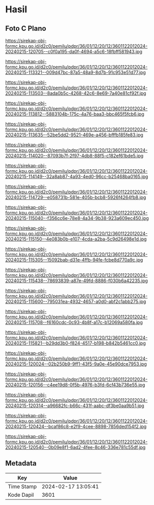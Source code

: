 # Hasil

## Foto C Plano

https://sirekap-obj-formc.kpu.go.id/d2c0/pemilu/pdpr/36/01/12/20/12/3601122012024-20240215-120705--c0f0a195-da0f-4694-a5c6-18fbff581943.jpg

https://sirekap-obj-formc.kpu.go.id/d2c0/pemilu/pdpr/36/01/12/20/12/3601122012024-20240215-113321--009d47bc-87a5-48a9-8d7b-91c953e51d77.jpg

https://sirekap-obj-formc.kpu.go.id/d2c0/pemilu/pdpr/36/01/12/20/12/3601122012024-20240215-113503--8ada0b5c-4268-42c6-8e69-7a40e81cf92f.jpg

https://sirekap-obj-formc.kpu.go.id/d2c0/pemilu/pdpr/36/01/12/20/12/3601122012024-20240215-113812--5883104b-175c-4a76-baa3-bbc465f5fcb6.jpg

https://sirekap-obj-formc.kpu.go.id/d2c0/pemilu/pdpr/36/01/12/20/12/3601122012024-20240215-113635--52be5dd2-9521-469e-a456-bfffb185fe83.jpg

https://sirekap-obj-formc.kpu.go.id/d2c0/pemilu/pdpr/36/01/12/20/12/3601122012024-20240215-114020--87093b7f-2f97-4db8-88f5-c182ef61bde5.jpg

https://sirekap-obj-formc.kpu.go.id/d2c0/pemilu/pdpr/36/01/12/20/12/3601122012024-20240215-114149--32a8ab87-4a93-4ed0-96cc-b25468ba0165.jpg

https://sirekap-obj-formc.kpu.go.id/d2c0/pemilu/pdpr/36/01/12/20/12/3601122012024-20240215-114729--e058731b-581e-405b-bcb8-5926f4264fb8.jpg

https://sirekap-obj-formc.kpu.go.id/d2c0/pemilu/pdpr/36/01/12/20/12/3601122012024-20240215-115040--f356cc6e-78e8-4a34-9b38-923a609ec450.jpg

https://sirekap-obj-formc.kpu.go.id/d2c0/pemilu/pdpr/36/01/12/20/12/3601122012024-20240215-115150--4e083b0b-e107-4cda-a2ba-5c9d26498e1d.jpg

https://sirekap-obj-formc.kpu.go.id/d2c0/pemilu/pdpr/36/01/12/20/12/3601122012024-20240215-115305--15092bab-d31e-4ffb-94fe-fcbe8d770a9c.jpg

https://sirekap-obj-formc.kpu.go.id/d2c0/pemilu/pdpr/36/01/12/20/12/3601122012024-20240215-115438--78693839-a87e-49fd-8886-f030b6a42235.jpg

https://sirekap-obj-formc.kpu.go.id/d2c0/pemilu/pdpr/36/01/12/20/12/3601122012024-20240215-115600--795031ea-4932-4657-a0d0-abf2c1abb275.jpg

https://sirekap-obj-formc.kpu.go.id/d2c0/pemilu/pdpr/36/01/12/20/12/3601122012024-20240215-115708--f6160cdc-0c93-4b8f-a17c-b12069a580fa.jpg

https://sirekap-obj-formc.kpu.go.id/d2c0/pemilu/pdpr/36/01/12/20/12/3601122012024-20240215-115821--b29dd3b0-f824-4517-b198-b842b5461cc0.jpg

https://sirekap-obj-formc.kpu.go.id/d2c0/pemilu/pdpr/36/01/12/20/12/3601122012024-20240215-120024--02b250b9-9ff1-43f5-9a0e-45e90dce7953.jpg

https://sirekap-obj-formc.kpu.go.id/d2c0/pemilu/pdpr/36/01/12/20/12/3601122012024-20240215-120156--c4ee19d8-0f5b-4976-b3fd-6cf43b736e55.jpg

https://sirekap-obj-formc.kpu.go.id/d2c0/pemilu/pdpr/36/01/12/20/12/3601122012024-20240215-120314--a96682fc-b66c-431f-aabc-df3be0aa9b51.jpg

https://sirekap-obj-formc.kpu.go.id/d2c0/pemilu/pdpr/36/01/12/20/12/3601122012024-20240215-120424--bcaf86c8-e2f9-4cee-8898-7856ded154f2.jpg

https://sirekap-obj-formc.kpu.go.id/d2c0/pemilu/pdpr/36/01/12/20/12/3601122012024-20240215-120540--0b09e8f1-6ad2-4fee-8c46-336e781c55df.jpg


## Metadata

| Key        | Value               |
| ---------- | ------------------- |
| Time Stamp | 2024-02-17 13:05:41 |
| Kode Dapil | 3601                |



